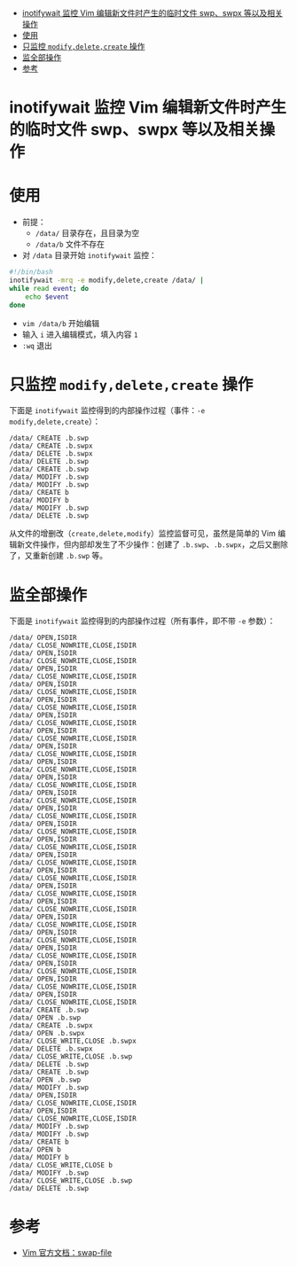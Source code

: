 <!-- START doctoc generated TOC please keep comment here to allow auto update -->
<!-- DON'T EDIT THIS SECTION, INSTEAD RE-RUN doctoc TO UPDATE -->

- [inotifywait 监控 Vim 编辑新文件时产生的临时文件 swp、swpx 等以及相关操作](#inotifywait-%E7%9B%91%E6%8E%A7-vim-%E7%BC%96%E8%BE%91%E6%96%B0%E6%96%87%E4%BB%B6%E6%97%B6%E4%BA%A7%E7%94%9F%E7%9A%84%E4%B8%B4%E6%97%B6%E6%96%87%E4%BB%B6-swpswpx-%E7%AD%89%E4%BB%A5%E5%8F%8A%E7%9B%B8%E5%85%B3%E6%93%8D%E4%BD%9C)
- [使用](#%E4%BD%BF%E7%94%A8)
- [只监控 `modify,delete,create` 操作](#%E5%8F%AA%E7%9B%91%E6%8E%A7-modifydeletecreate-%E6%93%8D%E4%BD%9C)
- [监全部操作](#%E7%9B%91%E5%85%A8%E9%83%A8%E6%93%8D%E4%BD%9C)
- [参考](#%E5%8F%82%E8%80%83)

<!-- END doctoc generated TOC please keep comment here to allow auto update -->

# inotifywait 监控 Vim 编辑新文件时产生的临时文件 swp、swpx 等以及相关操作

# 使用

- 前提：
  - `/data/` 目录存在，且目录为空
  - `/data/b` 文件不存在
- 对 `/data` 目录开始 `inotifywait` 监控：

```sh
#!/bin/bash
inotifywait -mrq -e modify,delete,create /data/ | 
while read event; do
    echo $event
done
```
- `vim /data/b` 开始编辑
- 输入 `i` 进入编辑模式，填入内容 `1`
- `:wq` 退出


# 只监控 `modify,delete,create` 操作

下面是 `inotifywait` 监控得到的内部操作过程（事件：`-e modify,delete,create`）：

```
/data/ CREATE .b.swp
/data/ CREATE .b.swpx
/data/ DELETE .b.swpx
/data/ DELETE .b.swp
/data/ CREATE .b.swp
/data/ MODIFY .b.swp
/data/ MODIFY .b.swp
/data/ CREATE b
/data/ MODIFY b
/data/ MODIFY .b.swp
/data/ DELETE .b.swp
```

从文件的增删改（`create,delete,modify`）监控监督可见，虽然是简单的 Vim 编辑新文件操作，但内部却发生了不少操作：创建了 `.b.swp`、`.b.swpx`，之后又删除了，又重新创建 `.b.swp` 等。



# 监全部操作
下面是 `inotifywait` 监控得到的内部操作过程（所有事件，即不带 `-e` 参数）：

```
/data/ OPEN,ISDIR
/data/ CLOSE_NOWRITE,CLOSE,ISDIR
/data/ OPEN,ISDIR
/data/ CLOSE_NOWRITE,CLOSE,ISDIR
/data/ OPEN,ISDIR
/data/ CLOSE_NOWRITE,CLOSE,ISDIR
/data/ OPEN,ISDIR
/data/ CLOSE_NOWRITE,CLOSE,ISDIR
/data/ OPEN,ISDIR
/data/ CLOSE_NOWRITE,CLOSE,ISDIR
/data/ OPEN,ISDIR
/data/ CLOSE_NOWRITE,CLOSE,ISDIR
/data/ OPEN,ISDIR
/data/ CLOSE_NOWRITE,CLOSE,ISDIR
/data/ OPEN,ISDIR
/data/ CLOSE_NOWRITE,CLOSE,ISDIR
/data/ OPEN,ISDIR
/data/ CLOSE_NOWRITE,CLOSE,ISDIR
/data/ OPEN,ISDIR
/data/ CLOSE_NOWRITE,CLOSE,ISDIR
/data/ OPEN,ISDIR
/data/ CLOSE_NOWRITE,CLOSE,ISDIR
/data/ OPEN,ISDIR
/data/ CLOSE_NOWRITE,CLOSE,ISDIR
/data/ OPEN,ISDIR
/data/ CLOSE_NOWRITE,CLOSE,ISDIR
/data/ OPEN,ISDIR
/data/ CLOSE_NOWRITE,CLOSE,ISDIR
/data/ OPEN,ISDIR
/data/ CLOSE_NOWRITE,CLOSE,ISDIR
/data/ OPEN,ISDIR
/data/ CLOSE_NOWRITE,CLOSE,ISDIR
/data/ OPEN,ISDIR
/data/ CLOSE_NOWRITE,CLOSE,ISDIR
/data/ OPEN,ISDIR
/data/ CLOSE_NOWRITE,CLOSE,ISDIR
/data/ OPEN,ISDIR
/data/ CLOSE_NOWRITE,CLOSE,ISDIR
/data/ OPEN,ISDIR
/data/ CLOSE_NOWRITE,CLOSE,ISDIR
/data/ OPEN,ISDIR
/data/ CLOSE_NOWRITE,CLOSE,ISDIR
/data/ OPEN,ISDIR
/data/ CLOSE_NOWRITE,CLOSE,ISDIR
/data/ OPEN,ISDIR
/data/ CLOSE_NOWRITE,CLOSE,ISDIR
/data/ OPEN,ISDIR
/data/ CLOSE_NOWRITE,CLOSE,ISDIR
/data/ CREATE .b.swp
/data/ OPEN .b.swp
/data/ CREATE .b.swpx
/data/ OPEN .b.swpx
/data/ CLOSE_WRITE,CLOSE .b.swpx
/data/ DELETE .b.swpx
/data/ CLOSE_WRITE,CLOSE .b.swp
/data/ DELETE .b.swp
/data/ CREATE .b.swp
/data/ OPEN .b.swp
/data/ MODIFY .b.swp
/data/ OPEN,ISDIR
/data/ CLOSE_NOWRITE,CLOSE,ISDIR
/data/ OPEN,ISDIR
/data/ CLOSE_NOWRITE,CLOSE,ISDIR
/data/ MODIFY .b.swp
/data/ MODIFY .b.swp
/data/ CREATE b
/data/ OPEN b
/data/ MODIFY b
/data/ CLOSE_WRITE,CLOSE b
/data/ MODIFY .b.swp
/data/ CLOSE_WRITE,CLOSE .b.swp
/data/ DELETE .b.swp
```

# 参考
- [Vim 官方文档：swap-file](https://vimhelp.org/recover.txt.html#swap-file)
